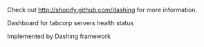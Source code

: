 Check out http://shopify.github.com/dashing for more information.

Dashboard for tabcorp servers health status

Implemented by Dashing framework
